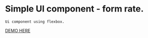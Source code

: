 # Simple UI component - form rate.

    Ui component using flexbox.

[DEMO HERE](https://dandrok.github.io/ui-1/)
